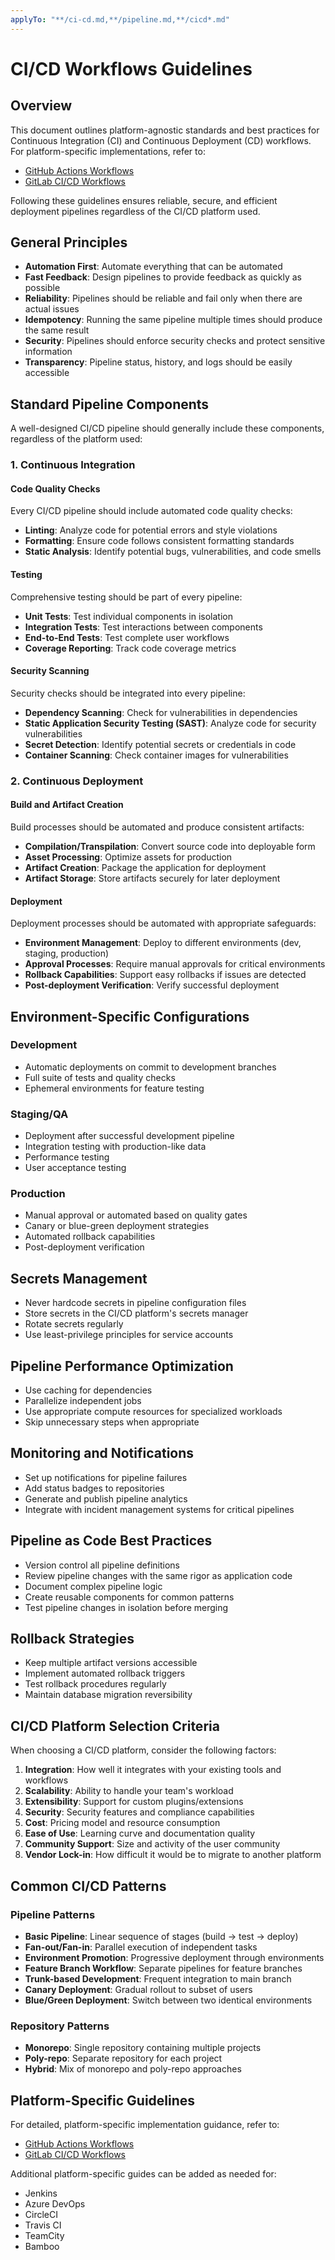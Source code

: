 ```yaml
---
applyTo: "**/ci-cd.md,**/pipeline.md,**/cicd*.md"
---
```


# CI/CD Workflows Guidelines

## Overview

This document outlines platform-agnostic standards and best practices for Continuous Integration (CI) and Continuous Deployment (CD) workflows. For platform-specific implementations, refer to:

- [GitHub Actions Workflows](github-actions-workflows.instructions.md)
- [GitLab CI/CD Workflows](gitlab-ci-workflows.instructions.md)

Following these guidelines ensures reliable, secure, and efficient deployment pipelines regardless of the CI/CD platform used.

## General Principles

- **Automation First**: Automate everything that can be automated
- **Fast Feedback**: Design pipelines to provide feedback as quickly as possible
- **Reliability**: Pipelines should be reliable and fail only when there are actual issues
- **Idempotency**: Running the same pipeline multiple times should produce the same result
- **Security**: Pipelines should enforce security checks and protect sensitive information
- **Transparency**: Pipeline status, history, and logs should be easily accessible

## Standard Pipeline Components

A well-designed CI/CD pipeline should generally include these components, regardless of the platform used:

### 1. Continuous Integration

#### Code Quality Checks

Every CI/CD pipeline should include automated code quality checks:

- **Linting**: Analyze code for potential errors and style violations
- **Formatting**: Ensure code follows consistent formatting standards
- **Static Analysis**: Identify potential bugs, vulnerabilities, and code smells

#### Testing

Comprehensive testing should be part of every pipeline:

- **Unit Tests**: Test individual components in isolation
- **Integration Tests**: Test interactions between components
- **End-to-End Tests**: Test complete user workflows
- **Coverage Reporting**: Track code coverage metrics

#### Security Scanning

Security checks should be integrated into every pipeline:

- **Dependency Scanning**: Check for vulnerabilities in dependencies
- **Static Application Security Testing (SAST)**: Analyze code for security vulnerabilities
- **Secret Detection**: Identify potential secrets or credentials in code
- **Container Scanning**: Check container images for vulnerabilities

### 2. Continuous Deployment

#### Build and Artifact Creation

Build processes should be automated and produce consistent artifacts:

- **Compilation/Transpilation**: Convert source code into deployable form
- **Asset Processing**: Optimize assets for production
- **Artifact Creation**: Package the application for deployment
- **Artifact Storage**: Store artifacts securely for later deployment

#### Deployment

Deployment processes should be automated with appropriate safeguards:

- **Environment Management**: Deploy to different environments (dev, staging, production)
- **Approval Processes**: Require manual approvals for critical environments
- **Rollback Capabilities**: Support easy rollbacks if issues are detected
- **Post-deployment Verification**: Verify successful deployment

## Environment-Specific Configurations

### Development

- Automatic deployments on commit to development branches
- Full suite of tests and quality checks
- Ephemeral environments for feature testing

### Staging/QA

- Deployment after successful development pipeline
- Integration testing with production-like data
- Performance testing
- User acceptance testing

### Production

- Manual approval or automated based on quality gates
- Canary or blue-green deployment strategies
- Automated rollback capabilities
- Post-deployment verification

## Secrets Management

- Never hardcode secrets in pipeline configuration files
- Store secrets in the CI/CD platform's secrets manager
- Rotate secrets regularly
- Use least-privilege principles for service accounts

## Pipeline Performance Optimization

- Use caching for dependencies
- Parallelize independent jobs
- Use appropriate compute resources for specialized workloads
- Skip unnecessary steps when appropriate

## Monitoring and Notifications

- Set up notifications for pipeline failures
- Add status badges to repositories
- Generate and publish pipeline analytics
- Integrate with incident management systems for critical pipelines

## Pipeline as Code Best Practices

- Version control all pipeline definitions
- Review pipeline changes with the same rigor as application code
- Document complex pipeline logic
- Create reusable components for common patterns
- Test pipeline changes in isolation before merging

## Rollback Strategies

- Keep multiple artifact versions accessible
- Implement automated rollback triggers
- Test rollback procedures regularly
- Maintain database migration reversibility

## CI/CD Platform Selection Criteria

When choosing a CI/CD platform, consider the following factors:

1. **Integration**: How well it integrates with your existing tools and workflows
2. **Scalability**: Ability to handle your team's workload
3. **Extensibility**: Support for custom plugins/extensions
4. **Security**: Security features and compliance capabilities
5. **Cost**: Pricing model and resource consumption
6. **Ease of Use**: Learning curve and documentation quality
7. **Community Support**: Size and activity of the user community
8. **Vendor Lock-in**: How difficult it would be to migrate to another platform

## Common CI/CD Patterns

### Pipeline Patterns

- **Basic Pipeline**: Linear sequence of stages (build → test → deploy)
- **Fan-out/Fan-in**: Parallel execution of independent tasks
- **Environment Promotion**: Progressive deployment through environments
- **Feature Branch Workflow**: Separate pipelines for feature branches
- **Trunk-based Development**: Frequent integration to main branch
- **Canary Deployment**: Gradual rollout to subset of users
- **Blue/Green Deployment**: Switch between two identical environments

### Repository Patterns

- **Monorepo**: Single repository containing multiple projects
- **Poly-repo**: Separate repository for each project
- **Hybrid**: Mix of monorepo and poly-repo approaches

## Platform-Specific Guidelines

For detailed, platform-specific implementation guidance, refer to:

- [GitHub Actions Workflows](github-actions-workflows.instructions.md)
- [GitLab CI/CD Workflows](gitlab-ci-workflows.instructions.md)

Additional platform-specific guides can be added as needed for:
- Jenkins
- Azure DevOps
- CircleCI
- Travis CI
- TeamCity
- Bamboo
